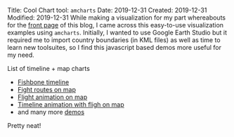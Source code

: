 Title: Cool Chart tool: `amcharts`
Date: 2019-12-31
Created: 2019-12-31
Modified: 2019-12-31
While making a visualization for my part whereabouts for the [front page](#) of this blog, I came across this easy-to-use visualization examples using `amcharts`.  Initially, I wanted to use Google Earth Studio but it required me to import country boundaries (in KML files) as well as time to learn new toolsuites, so I find this javascript based demos more useful for my need. 

List of timeline + map charts
- [Fishbone timeline](https://www.amcharts.com/demos/fishbone-timeline/)
- [Fight routes on map](https://www.amcharts.com/demos/flight-routes-map/)
- [Flight animation on map](https://www.amcharts.com/demos/animations-along-lines/)
- [Timeline animation with fligh on map](https://www.amcharts.com/demos/map-line-chart-gauge/)
- and many more [demos](https://www.amcharts.com/demos/#maps)


Pretty neat!


 
